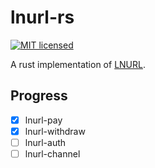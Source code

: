 # lnurl-rs

[![MIT licensed](https://img.shields.io/badge/license-MIT-blue.svg)](https://github.com/benthecarman/lnurl-rs/blob/master/LICENSE)

A rust implementation of [LNURL](https://github.com/lnurl/luds).

## Progress

- [x] lnurl-pay
- [x] lnurl-withdraw
- [ ] lnurl-auth
- [ ] lnurl-channel
